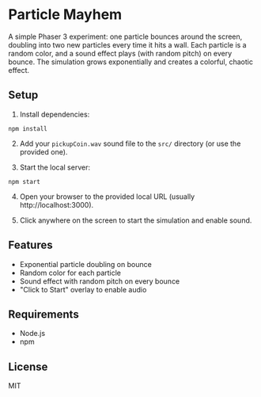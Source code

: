 # Particle Mayhem

A simple Phaser 3 experiment: one particle bounces around the screen, doubling into two new particles every time it hits a wall. Each particle is a random color, and a sound effect plays (with random pitch) on every bounce. The simulation grows exponentially and creates a colorful, chaotic effect.

## Setup

1. Install dependencies:
```
npm install
```

2. Add your `pickupCoin.wav` sound file to the `src/` directory (or use the provided one).

3. Start the local server:
```
npm start
```

4. Open your browser to the provided local URL (usually http://localhost:3000).

5. Click anywhere on the screen to start the simulation and enable sound.

## Features
- Exponential particle doubling on bounce
- Random color for each particle
- Sound effect with random pitch on every bounce
- "Click to Start" overlay to enable audio

## Requirements
- Node.js
- npm

## License
MIT 